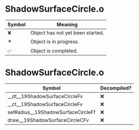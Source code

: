 # ShadowSurfaceCircle.o
| Symbol | Meaning 
| ------------- | ------------- 
| :x: | Object has not yet been started. 
| :eight_pointed_black_star: | Object is in progress. 
| :white_check_mark: | Object is completed. 


# ShadowSurfaceCircle.o
| Symbol | Decompiled? |
| ------------- | ------------- |
| __dt__19ShadowSurfaceCircleFv | :x: |
| __ct__19ShadowSurfaceCircleFv | :x: |
| setRadius__19ShadowSurfaceCircleFf | :x: |
| draw__19ShadowSurfaceCircleCFv | :x: |
